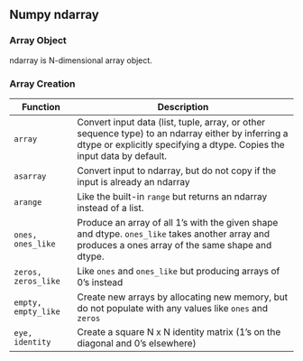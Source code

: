 ## Numpy ndarray

### <a name="array-object"></a>Array Object

ndarray is N-dimensional array object.

### <a name="array-creation"></a>Array Creation

| Function            | Description                                                  |
| ------------------- | ------------------------------------------------------------ |
| `array`             | Convert input data (list, tuple, array, or other sequence type) to an ndarray either by inferring a dtype or explicitly specifying a dtype. Copies the input data by default. |
| `asarray`           | Convert input to ndarray, but do not copy if the input is already an ndarray |
| `arange`            | Like the built-in `range` but returns an ndarray instead of a list. |
| `ones, ones_like`   | Produce an array of all 1’s with the given shape and dtype. `ones_like` takes another array and produces a ones array of the same shape and dtype. |
| `zeros, zeros_like` | Like `ones` and  `ones_like` but producing arrays of 0’s instead |
| `empty, empty_like` | Create new arrays by allocating new memory, but do not populate with any values like `ones` and `zeros` |
| `eye, identity`     | Create a square N x N identity matrix (1’s on the diagonal and 0’s elsewhere) |
